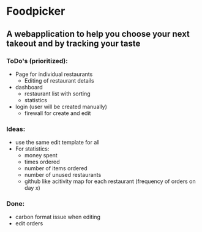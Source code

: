 # Foodpicker

## A webapplication to help you choose your next takeout and by tracking your taste


### ToDo's (prioritized):
- Page for individual restaurants
  - Editing of restaurant details
- dashboard
  - restaurant list with sorting
  - statistics
- login (user will be created manually)
  - firewall for create and edit

### Ideas:
- use the same edit template for all
- For statistics:
  - money spent
  - times ordered
  - number of items ordered
  - number of unused restaurants
  - github like acitivity map for each restaurant (frequency of orders on day x)


### Done:
- carbon format issue when editing
- edit orders